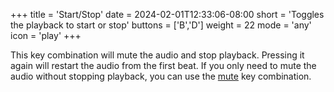 +++
title = 'Start/Stop'
date = 2024-02-01T12:33:06-08:00
short = 'Toggles the playback to start or stop'
buttons = ['B','D']
weight = 22
mode = 'any'
icon = 'play'
+++

This key combination will mute the audio and stop playback. Pressing it again will restart the audio from the first beat. If you only need to mute the audio without stopping playback, you can use the [mute](#mute) key combination.